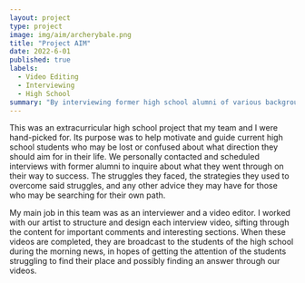 ```yaml
---
layout: project
type: project
image: img/aim/archerybale.png
title: "Project AIM"
date: 2022-6-01
published: true
labels:
  - Video Editing
  - Interviewing
  - High School
summary: "By interviewing former high school alumni of various backgrounds who have found their way through life, our goal is to provide current high schoolers with insight and motivation into how to approach their lives going forward."
---
```


This was an extracurricular high school project that my team and I were hand-picked for. Its purpose was to help motivate and guide current high school students who may be lost or confused about what direction they should aim for in their life. We personally contacted and scheduled interviews with former alumni to inquire about what they went through on their way to success. The struggles they faced, the strategies they used to overcome said struggles, and any other advice they may have for those who may be searching for their own path.

My main job in this team was as an interviewer and a video editor. I worked with our artist to structure and design each interview video, sifting through the content for important comments and interesting sections. When these videos are completed, they are broadcast to the students of the high school during the morning news, in hopes of getting the attention of the students struggling to find their place and possibly finding an answer through our videos.